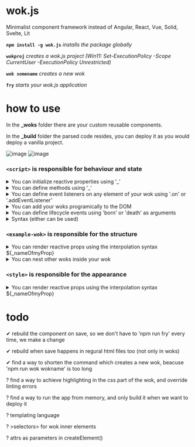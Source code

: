 # wok.js                                   
Minimalist component framework instead of Angular, React, Vue, Solid, Svelte, Lit 


**`npm install -g wok.js`** _installs the package globally_

**`wokproj`** _creates a wok.js project (Win11: Set-ExecutionPolicy -Scope CurrentUser -ExecutionPolicy Unrestricted)_

**`wok somename`** _creates a new wok_

**`fry`** _starts your wok.js application_

# how to use
In the **_woks** folder there are your custom reusable components.

In the **_build** folder the parsed code resides, you can deploy it as you would deploy a vanilla project.

![image](https://user-images.githubusercontent.com/89163562/236686733-bb5e3cc8-7829-4abd-928a-b57063d98d2f.png)
![image](https://user-images.githubusercontent.com/89163562/236688732-ff88575b-4a34-4b99-8038-32776552075d.png)


### `<script>` is responsible for behaviour and state
  <details>
  <summary>You can initialize reactive properties using '_'</summary>
  
  ```html
  <script>
      let _x;
      let _y = 10 * _x;
      let _title;
  </script>
  ```
  
  and then modify them dynamically with html
  ![image](https://user-images.githubusercontent.com/89163562/233831801-21ded63d-2370-4958-a8fa-687e9691749a.png)
  
  or with js.
  ![image](https://user-images.githubusercontent.com/89163562/233832745-658925c1-6e51-4ac4-8372-4ee996a6de43.png) 
  </details>



  <details>
  <summary>You can define methods using '_'</summary> 
  
  ![image](https://user-images.githubusercontent.com/89163562/233833017-4d95976d-a8a3-4722-85ae-da3f0abf6e8d.png)

  and then invoke them using dot notation.
  ![image](https://user-images.githubusercontent.com/89163562/233831666-3edfca1a-57e5-4f4f-9c02-63936cd1eb26.png)
  </details>
  


  <details>
  <summary>You can define event listeners on any element of your wok using '.on' or '.addEventListener'</summary>
  
  ```js
  // on the wok itself
  this.on('click', () => {    // or select('example-wok').on
      console.log("wok was clicked!");
  });

  // on elements inside the wok
  select('h1').on('click', () => {
      console.log('h1 was clicked!');
  });
  ``` 
  </details>
    
    
    
  <details>
  <summary>You can add your woks programically to the DOM</summary>

  ```js
  const w = createElement('example-wok');   // or document.createElement('example-wok');
  select('body').appendChild(w);            // or document.body.appendChild(w);
  
  select('example-wok').remove();           // or w.remove();
  ``` 
  </details>
  
  
  
  <details>
  <summary>You can define lifecycle events using 'born' or 'death' as arguments</summary>
  
  ```js
  select('example-wok').on('born', () => {
      console.log('wok was born!');
      _greet();
  });

  select('example-wok').on('death', () => {
      console.log('wok died!');
  });
  ``` 
  </details>



  <details>
  <summary>Syntax (either can be used)</summary>
  
  ```
  .on           --> .addEventListener

  .off          --> .removeEventListener

  select        --> document.querySelector

  selectAll     --> document.querySelectorAll
  
  createElement --> document.createElement
  ```
  </details>  
  
  
  
### `<example-wok>` is responsible for the structure

  <details>
  <summary>You can render reactive props using the interpolation syntax ${_nameOfmyProp}</summary>
  
  ```html
  <example-wok>
      <lu>
          <li>${_x}</li>
          <li>${_y}</li>
          <li>${_x / _y}</li>
      </lu>
  </example-wok>
```
  </details>

    
    
  <details>
  <summary>You can nest other woks inside your wok</summary>
  
  ```html
  <example-wok>
      <nested-wok title=${_myTitle}></nested-wok>
  </example-wok>
  ```
  </details>
  
    
    
### `<style>` is responsible for the appearance
    
  <details>
  <summary>You can render reactive props using the interpolation syntax ${_nameOfmyProp}</summary>
  
  ```html
  <style>
      example-wok {
          display: block;
          border: solid 2px black;
      }
      h1 {
          color: ${_color};
      };
  </style>
  ```
  </details>

# todo
✔ rebuild the component on save, so we don't have to 'npm run fry' every time, we make a change 

✔ rebuild when save happens in regural html files too (not only in woks) 

✔ find a way to shorten the command which creates a new wok, beacuse 'npm run wok wokname' is too long 

? find a way to achieve highlighting in the css part of the wok, and override linting errors

? find a way to run the app from memory, and only build it when we want to deploy it

? templating language

? >selectors> for wok inner elements

? attrs as parameters in createElement()
